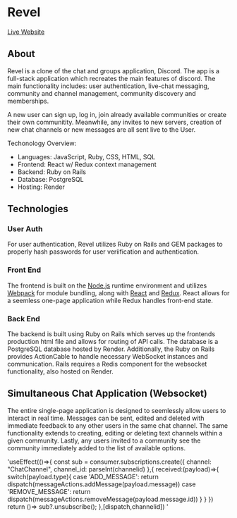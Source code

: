 # Revel

[Live Website](https://revel-yz0c.onrender.com/)

## About

Revel is a clone of the chat and groups application, Discord. The app is a full-stack application which recreates the main features of discord. The main functionality includes: user authentication, live-chat messaging, community and channel management, community discovery and memberships. 

A new user can sign up, log in, join already available communities or create their own communitity. Meanwhile, any invites to new servers, creation of new chat channels or new messages are all sent live to the User. 

Techonology Overview:

* Languages: JavaScript, Ruby, CSS, HTML, SQL
* Frontend: React w/ Redux context management 
* Backend: Ruby on Rails
* Database: PostgreSQL
* Hosting: Render

## Technologies

### User Auth

For user authentication, Revel utilizes Ruby on Rails and GEM packages to properly hash passwords for user veriification and authentication. 

### Front End

The frontend is built on the [Node.js](https://nodejs.org/en/about) runtime environment and utilizes [Webpack](https://webpack.js.org/) for module bundling, along with [React](https://react.dev/) and [Redux](https://redux.js.org/). React allows for a seemless one-page application while Redux handles front-end state. 

### Back End
The backend is built using Ruby on Rails which serves up the frontends production html file and allows for routing of API calls. The database is a PostgreSQL database hosted by Render. Additionally, the Ruby on Rails provides ActionCable to handle necessary WebSocket instances and communication. Rails requires a Redis component for the websocket functionality, also hosted on Render. 

## Simultaneous Chat Application (Websocket)
The entire single-page application is designed to seemlessly allow users to interact in real time. Messages can be sent, edited and deleted with immediate feedback to any other users in the same chat channel.
The same functionality extends to creating, editing or deleting text channels within a given community. Lastly, any users invited to a community see the community immediately added to the list of available options.

'useEffect(()=>{
        const sub = consumer.subscriptions.create({
            channel: "ChatChannel",
            channel_id: parseInt(channelid)
        },{
            received:(payload)=>{
                switch(payload.type){
                    case 'ADD_MESSAGE':
                        return dispatch(messageActions.addMessage(payload.message))
                    case 'REMOVE_MESSAGE':
                        return dispatch(messageActions.removeMessage(payload.message.id))
                }
            }
        })
        return ()=> sub?.unsubscribe();
    },[dispatch,channelid])
'



